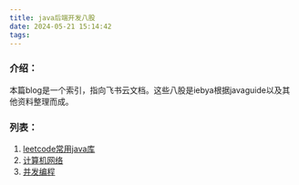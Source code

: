 ```yaml
---
title: java后端开发八股
date: 2024-05-21 15:14:42
tags:
---
```

### 介绍：
本篇blog是一个索引，指向飞书云文档。这些八股是iebya根据javaguide以及其他资料整理而成。
### 列表：
1. [leetcode常用java库](https://hp6qtsdex8.feishu.cn/docx/PeyCdWCj1o6RykxAzvVcjvMonVd?from=from_copylink)
2. [计算机网络](https://hp6qtsdex8.feishu.cn/docx/QDi2dM3sNocHCMxq7PNcaxp7n8g?from=from_copylink)
3. [并发编程](https://hp6qtsdex8.feishu.cn/docx/JzPEdxxi1ovVWyx2FgYcsRhcn2d?from=from_copylink)

